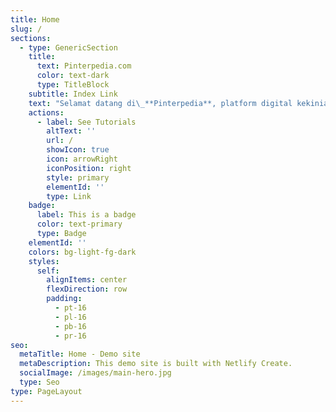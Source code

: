 ```yaml
---
title: Home
slug: /
sections:
  - type: GenericSection
    title:
      text: Pinterpedia.com
      color: text-dark
      type: TitleBlock
    subtitle: Index Link
    text: "Selamat datang di\_**Pinterpedia**, platform digital kekinian yang didedikasikan untuk berbagi informasi ensiklopedia, sejarah, budaya, pengetahuan, gaya hidup, hiburan, teknologi, dan inspirasi sehari-hari. Kami hadir untuk menyajikan konten yang ringan namun berbobot, memberikan wawasan baru, dan menginspirasi pembaca dalam berbagai aspek kehidupan.\n"
    actions:
      - label: See Tutorials
        altText: ''
        url: /
        showIcon: true
        icon: arrowRight
        iconPosition: right
        style: primary
        elementId: ''
        type: Link
    badge:
      label: This is a badge
      color: text-primary
      type: Badge
    elementId: ''
    colors: bg-light-fg-dark
    styles:
      self:
        alignItems: center
        flexDirection: row
        padding:
          - pt-16
          - pl-16
          - pb-16
          - pr-16
seo:
  metaTitle: Home - Demo site
  metaDescription: This demo site is built with Netlify Create.
  socialImage: /images/main-hero.jpg
  type: Seo
type: PageLayout
---
```

